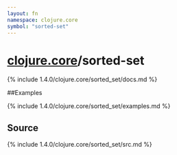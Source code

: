 ```yaml
---
layout: fn
namespace: clojure.core
symbol: "sorted-set"
---
```


# [clojure.core](../)/sorted-set

{% include 1.4.0/clojure.core/sorted_set/docs.md %}

##Examples

{% include 1.4.0/clojure.core/sorted_set/examples.md %}
## Source
{% include 1.4.0/clojure.core/sorted_set/src.md %}

